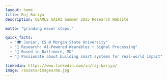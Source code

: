 ```yaml
---
layout: home
title: Raj Bariya
description: CEAMLS SAIRI Summer 2025 Research Website

motto: "grinding never stops."

quick_facts:
  - "🎓 Junior, CS @ Morgan State University"
  - "🔬 Research: AI-Powered Wearables + Signal Processing"
  - "📍 Based in Baltimore, MD"
  - "🚀 Passionate about building smart systems for real-world impact"

linkedin: https://www.linkedin.com/in/raj-bariya/
image: /assets/images/me.jpg
---
```

